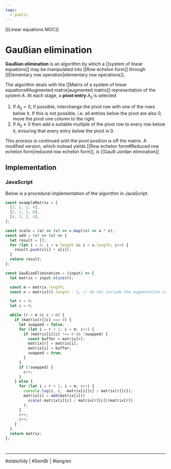 ```yaml
---
tags:
  - public
---
```

[[Linear equations MOC]]
# Gaußian elimination
**Gaußian elimination** is an algorithm by which a [[system of linear equations]] may be manipulated into [[Row echelon form]]
through [[Elementary row operation|elementary row operations]].

The algorithm deals with the [[Matrix of a system of linear equations#Augmented matrix|augmented matrix]] representation of the system $A$.
At each stage, a **pivot entry** $A_{ij}$ is selected

1. If $A_{ij} = 0$, if possible, interchange the pivot row with one of the rows below it.
   If this is not possible, i.e. all entries below the pivot are also $0$,
   move the pivot one column to the right.
2. If $A_{ij} \neq 0$ then add a suitable multiple of the pivot row to every row below it, ensuring that every entry _below_ the pivot is $0$.

This process is continued until the pivot position is off the matrix.
A modified version, which instead yields [[Row echelon form#Reduced row echelon form|reduced row echelon form]],
is [[Gauß-Jordan elimination]]

## Implementation
### JavaScript
Below is a procedural implementation of the algorithm in JavaScript.
```js
const exampleMatrix = [
  [2, 1, 2, 4],
  [2, 1, 1, 0],
  [4, 3, 2, 4],
];

const scale = (a) => (v) => v.map((x) => a * x);
const add = (v) => (u) => {
  let result = [];
  for (let i = 0; i < v.length && i < u.length; i++) {
    result.push(v[i] + u[i]);
  }
  return result;
};

const GaußianElimination = (input) => {
  let matrix = input.slice(0);

  const m = matrix.length;
  const n = matrix[0].length - 1; // do not include the augmentation column

  let r = 0;
  let c = 0;

  while (r < m && c < n) {
    if (matrix[r][c] === 0) {
      let swapped = false;
      for (let i = r + 1; i < m; i++) {
        if (matrix[i][c] !== 0 && !swapped) {
          const buffer = matrix[r];
          matrix[r] = matrix[i];
          matrix[i] = buffer;
          swapped = true;
        }
      }
      if (!swapped) {
        c++;
      }
    } else {
      for (let i = r + 1; i < m; i++) {
        console.log(i, c, -matrix[i][c] / matrix[r][c]);
        matrix[i] = add(matrix[i])(
          scale(-matrix[i][c] / matrix[r][c])(matrix[r])
        );
      }
      r++;
      c++;
    }
  }
  return matrix;
};
```

#
---
#state/tidy | #SemBr | #lang/en
